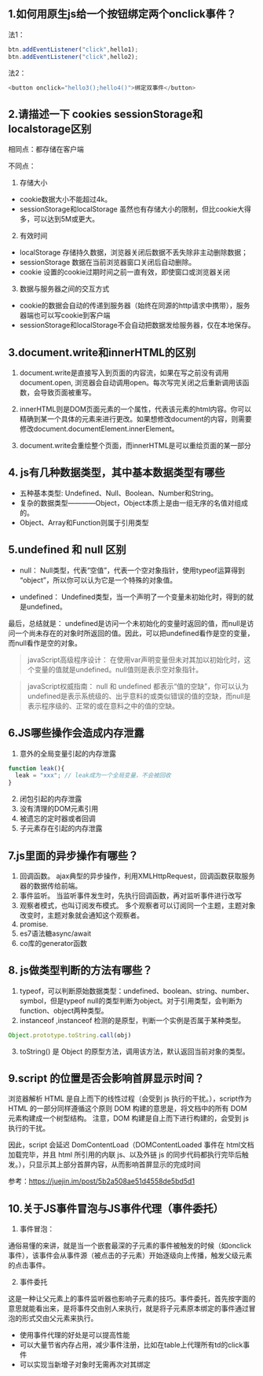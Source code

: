 ## 1.如何用原生js给一个按钮绑定两个onclick事件？

法1：
```javascript
btn.addEventListener("click",hello1);
btn.addEventListener("click",hello2);
```
法2：
```javascript
<button onclick="hello3();hello4()">绑定双事件</button>
```
## 2.请描述一下 cookies sessionStorage和localstorage区别

相同点：都存储在客户端

不同点：
1. 存储大小
- cookie数据大小不能超过4k。
- sessionStorage和localStorage 虽然也有存储大小的限制，但比cookie大得多，可以达到5M或更大。
2. 有效时间
- localStorage    存储持久数据，浏览器关闭后数据不丢失除非主动删除数据；
- sessionStorage  数据在当前浏览器窗口关闭后自动删除。
- cookie    设置的cookie过期时间之前一直有效，即使窗口或浏览器关闭

3. 数据与服务器之间的交互方式
- cookie的数据会自动的传递到服务器（始终在同源的http请求中携带），服务器端也可以写cookie到客户端
- sessionStorage和localStorage不会自动把数据发给服务器，仅在本地保存。

## 3.document.write和innerHTML的区别
1. document.write是直接写入到页面的内容流，如果在写之前没有调用document.open, 浏览器会自动调用open。每次写完关闭之后重新调用该函数，会导致页面被重写。

2. innerHTML则是DOM页面元素的一个属性，代表该元素的html内容。你可以精确到某一个具体的元素来进行更改。如果想修改document的内容，则需要修改document.documentElement.innerElement。

3. document.write会重绘整个页面，而innerHTML是可以重绘页面的某一部分

## 4. js有几种数据类型，其中基本数据类型有哪些
- 五种基本类型: Undefined、Null、Boolean、Number和String。
- 复杂的数据类型————Object，Object本质上是由一组无序的名值对组成的。
- Object、Array和Function则属于引用类型

## 5.undefined 和 null 区别
- null： Null类型，代表“空值”，代表一个空对象指针，使用typeof运算得到 “object”，所以你可以认为它是一个特殊的对象值。

- undefined： Undefined类型，当一个声明了一个变量未初始化时，得到的就是undefined。

最后，总结就是： undefined是访问一个未初始化的变量时返回的值，而null是访问一个尚未存在的对象时所返回的值。因此，可以把undefined看作是空的变量，而null看作是空的对象。

> javaScript高级程序设计： 在使用var声明变量但未对其加以初始化时，这个变量的值就是undefined。null值则是表示空对象指针。

> javaScript权威指南： null 和 undefined 都表示“值的空缺”，你可以认为undefined是表示系统级的、出乎意料的或类似错误的值的空缺，而null是表示程序级的、正常的或在意料之中的值的空缺。

## 6.JS哪些操作会造成内存泄露
1. 意外的全局变量引起的内存泄露
```javascript
function leak(){  
  leak = "xxx"; // leak成为一个全局变量，不会被回收  
}
```
2. 闭包引起的内存泄露
3. 没有清理的DOM元素引用
4. 被遗忘的定时器或者回调
5. 子元素存在引起的内存泄露

## 7.js里面的异步操作有哪些？
1. 回调函数。 ajax典型的异步操作，利用XMLHttpRequest，回调函数获取服务器的数据传给前端。
2. 事件监听。 当监听事件发生时，先执行回调函数，再对监听事件进行改写
3. 观察者模式，也叫订阅发布模式。 多个观察者可以订阅同一个主题，主题对象改变时，主题对象就会通知这个观察者。
4. promise.
5. es7语法糖async/await
6. co库的generator函数

## 8. js做类型判断的方法有哪些？
1. typeof，可以判断原始数据类型：undefined、boolean、string、number、symbol，但是typeof null的类型判断为object。对于引用类型，会判断为function、object两种类型。
2. instanceof ,instanceof 检测的是原型，判断一个实例是否属于某种类型。
```javascript 
Object.prototype.toString.call(obj)
```
3. toString() 是 Object 的原型方法，调用该方法，默认返回当前对象的类型。

## 9.script 的位置是否会影响首屏显示时间？
浏览器解析 HTML 是自上而下的线性过程（会受到 js 执行的干扰。），script作为 HTML 的一部分同样遵循这个原则
DOM 构建的意思是，将文档中的所有 DOM 元素构建成一个树型结构。
注意，DOM 构建是自上而下进行构建的，会受到 js 执行的干扰。

因此，script 会延迟 DomContentLoad（DOMContentLoaded 事件在 html文档加载完毕，并且 html 所引用的内联 js、以及外链 js 的同步代码都执行完毕后触发。），只显示其上部分首屏内容，从而影响首屏显示的完成时间

参考：https://juejin.im/post/5b2a508ae51d4558de5bd5d1

## 10.关于JS事件冒泡与JS事件代理（事件委托）
1. 事件冒泡：

通俗易懂的来讲，就是当一个嵌套最深的子元素的事件被触发的时候（如onclick事件），该事件会从事件源（被点击的子元素）开始逐级向上传播，触发父级元素的点击事件。

2. 事件委托

这是一种让父元素上的事件监听器也影响子元素的技巧。事件委托，首先按字面的意思就能看出来，是将事件交由别人来执行，就是将子元素原本绑定的事件通过冒泡的形式交由父元素来执行。

- 使用事件代理的好处是可以提高性能
- 可以大量节省内存占用，减少事件注册，比如在table上代理所有td的click事件
- 可以实现当新增子对象时无需再次对其绑定